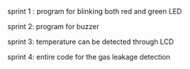 sprint 1 :  program for blinking both red and green LED

sprint 2:   program for buzzer

sprint 3:   temperature can be detected through LCD

sprint 4:   entire code for the gas leakage detection
